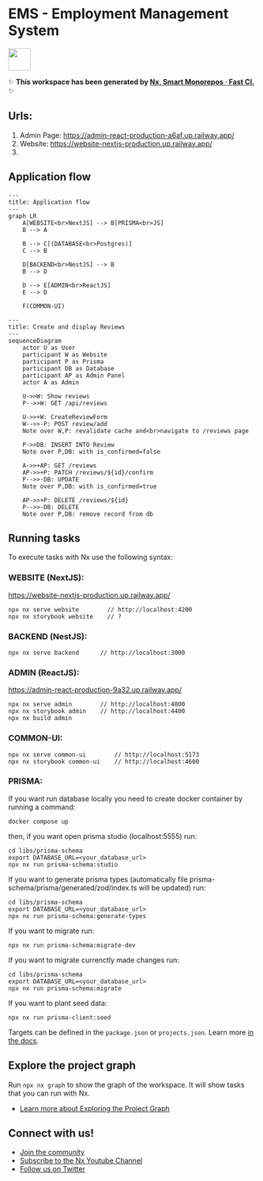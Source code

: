 # EMS - Employment Management System

<a alt="Nx logo" href="https://nx.dev" target="_blank" rel="noreferrer"><img src="https://raw.githubusercontent.com/nrwl/nx/master/images/nx-logo.png" width="45"></a>

✨ **This workspace has been generated by [Nx, Smart Monorepos · Fast CI.](https://nx.dev)** ✨

## Urls:

1. Admin Page: https://admin-react-production-a6af.up.railway.app/
2. Website: https://website-nextjs-production.up.railway.app/
3.

## Application flow

```mermaid
---
title: Application flow
---
graph LR
    A[WEBSITE<br>NextJS] --> B[PRISMA<br>JS]
    B --> A

    B --> C[(DATABASE<br>Postgres)]
    C --> B

    D[BACKEND<br>NestJS] --> B
    B --> D

    D --> E[ADMIN<br>ReactJS]
    E --> D

    F(COMMON-UI)
```

```mermaid
---
title: Create and display Reviews
---
sequenceDiagram
    actor U as User
    participant W as Website
    participant P as Prisma
    participant DB as Database
    participant AP as Admin Panel
    actor A as Admin

    U->>W: Show reviews
    P-->>W: GET /api/reviews

    U->>+W: CreateReviewForm
    W-->>-P: POST review/add
    Note over W,P: revalidate cache and<br>navigate to /reviews page

    P->>DB: INSERT INTO Review
    Note over P,DB: with is_confirmed=false

    A->>+AP: GET /reviews
    AP->>+P: PATCH /reviews/${id}/confirm
    P-->>-DB: UPDATE
    Note over P,DB: with is_confirmed=true

    AP->>+P: DELETE /reviews/${id}
    P-->>-DB: DELETE
    Note over P,DB: remove record from db
```

## Running tasks

To execute tasks with Nx use the following syntax:

### WEBSITE (NextJS):

https://website-nextjs-production.up.railway.app/

```
npx nx serve website        // http://localhost:4200
npx nx storybook website    // ?

```

### BACKEND (NestJS):

```
npx nx serve backend      // http://localhost:3000
```

### ADMIN (ReactJS):

https://admin-react-production-9a32.up.railway.app/

```
npx nx serve admin        // http://localhost:4800
npx nx storybook admin    // http://localhost:4400
npx nx build admin
```

### COMMON-UI:

```
npx nx serve common-ui        // http://localhost:5173
npx nx storybook common-ui    // http://localhost:4600

```

### PRISMA:

If you want run database locally you need to create docker container by running a command:

```
docker compose up
```

then, if you want open prisma studio (localhost:5555) run:

```
cd libs/prisma-schema
export DATABASE_URL=<your_database_url>
npx nx run prisma-schema:studio
```

If you want to generate prisma types (automatically file prisma-schema/prisma/generated/zod/index.ts will be updated) run:

```
cd libs/prisma-schema
export DATABASE_URL=<your_database_url>
npx nx run prisma-schema:generate-types
```

If you want to migrate run:

```
npx nx run prisma-schema:migrate-dev
```

If you want to migrate currenctly made changes run:

```
cd libs/prisma-schema
export DATABASE_URL=<your_database_url>
npx nx run prisma-schema:migrate
```

If you want to plant seed data:

```
npx nx run prisma-client:seed
```

Targets can be defined in the `package.json` or `projects.json`. Learn more [in the docs](https://nx.dev/features/run-tasks).

## Explore the project graph

Run `npx nx graph` to show the graph of the workspace.
It will show tasks that you can run with Nx.

- [Learn more about Exploring the Project Graph](https://nx.dev/core-features/explore-graph)

## Connect with us!

- [Join the community](https://nx.dev/community)
- [Subscribe to the Nx Youtube Channel](https://www.youtube.com/@nxdevtools)
- [Follow us on Twitter](https://twitter.com/nxdevtools)
